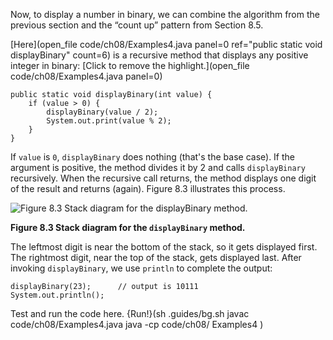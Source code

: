 Now, to display a number in binary, we can combine the algorithm from the previous section and the “count up” pattern from Section 8.5.

[Here](open_file code/ch08/Examples4.java panel=0 ref="public static void displayBinary" count=6) is a recursive method that displays any positive integer in binary:
[Click to remove the highlight.](open_file code/ch08/Examples4.java panel=0)


```code
public static void displayBinary(int value) {
    if (value > 0) {
        displayBinary(value / 2);
        System.out.print(value % 2);
    }
}
```

If `value` is `0`, `displayBinary` does nothing (that's the base case). If the argument is positive, the method divides it by 2 and calls `displayBinary` recursively. When the recursive call returns, the method displays one digit of the result and returns (again). Figure 8.3 illustrates this process.


![Figure 8.3 Stack diagram for the `displayBinary` method.](figs/stack4.jpg)

**Figure 8.3 Stack diagram for the `displayBinary` method.**

The leftmost digit is near the bottom of the stack, so it gets displayed first. The rightmost digit, near the top of the stack, gets displayed last. After invoking `displayBinary`, we use `println` to complete the output:

```code
displayBinary(23);      // output is 10111
System.out.println();
```

Test and run the code here.
{Run!}(sh .guides/bg.sh javac code/ch08/Examples4.java java -cp code/ch08/ Examples4 )
